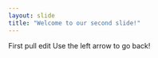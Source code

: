 ```yaml
---
layout: slide
title: "Welcome to our second slide!"
---
```

First pull edit
Use the left arrow to go back!
